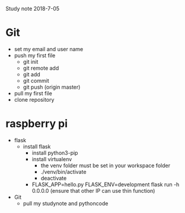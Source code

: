 Study note
2018-7-05

# Git
  * set my email and user name
  * push my first file
    * git init
    * git remote add
    * git add
    * git commit
    * git push (origin master)
  * pull my first file
  * clone repository


# raspberry pi
  * flask
    * install flask
      * install python3-pip
      * install virtualenv
        * the venv folder must be set in your workspace folder
        * ./venv/bin/activate
        * deactivate
      * FLASK_APP=hello.py FLASK_ENV=development flask run -h 0.0.0.0 (ensure that other IP can use thin function)
  * Git
    * pull my studynote and pythoncode
